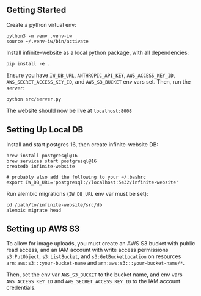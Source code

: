 ## Getting Started

Create a python virtual env:
```
python3 -m venv .venv-iw
source ~/.venv-iw/bin/activate
```

Install infinite-website as a local python package, with all dependencies:
```
pip install -e .
```

Ensure you have `IW_DB_URL`, `ANTHROPIC_API_KEY`, `AWS_ACCESS_KEY_ID`, `AWS_SECRET_ACCESS_KEY_ID`, and `AWS_S3_BUCKET` env vars set. Then, run the server:
```
python src/server.py
```

The website should now be live at `localhost:8008`

## Setting Up Local DB

Install and start postgres 16, then create infinite-website DB:
```
brew install postgresql@16
brew services start postgresql@16
createdb infinite-website

# probably also add the following to your ~/.bashrc
export IW_DB_URL='postgresql://localhost:5432/infinite-website'
```

Run alembic migrations (`IW_DB_URL` env var must be set):
```
cd /path/to/infinite-website/src/db
alembic migrate head
```

## Setting up AWS S3

To allow for image uploads, you must create an AWS S3 bucket with public read access, and an IAM account with write access permissions `s3:PutObject`, `s3:ListBucket`, and `s3:GetBucketLocation` on resources `arn:aws:s3:::your-bucket-name` and `arn:aws:s3:::your-bucket-name/*`.

Then, set the env var `AWS_S3_BUCKET` to the bucket name, and env vars `AWS_ACCESS_KEY_ID` and `AWS_SECRET_ACCESS_KEY_ID` to the IAM account credentials.
